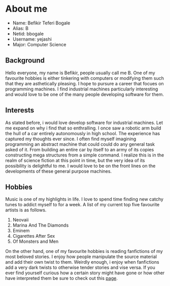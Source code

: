 # About me

* Name: Befikir Teferi Bogale
* Alias: B
* Netid: bbogale
* Username: yejashi
* Major: Computer Science

## Background
Hello everyone, my name is Befikir, people usually call me B. One of my favourite hobbies is either tinkering with computers
or modifying them such that they are asthetically pleasing. I hope to pursure a career that focues on programming machines.
I find industrial machines particularly interesting and would love to be one of the many people developing software for them.

## Interests
As stated before, i would love develop software for industrial machines. Let me expand on why i find that so enthralling.
I once saw a robotic arm build the hull of a car entirely autonomously in high school. The experience has captured my thoughts ever
since. I often find myself imagining programming an abstract machine that could could do any general task asked of it. From building an
entire car by itself to an army of its copies constructing mega structures from a simple command. I realize this is in the realm of science 
fiction at this point in time, but the very idea of its possibility is delightful to me. I would love to be on the front lines on the developments
of these general purpose machines.

## Hobbies
Music is one of my highlights in life. I love to spend time finding new catchy tunes to addict myself to for a week. A list of my current top five
favourite artists is as follows.

1. Neovaii
2. Marina And The Diamonds
3. Eminem
4. Cigarettes After Sex
5. Of Monsters and Men


On the other hand, one of my favourite hobbies is reading fanfictions of my most beloved stories. I enjoy how people manipulate
the source material and add their own twist to them. Weirdly enough, i enjoy when fanfictions add a very dark twists to otherwise
tender stories and vise versa. If you ever find yourself curious how a certain story might have gone or how other have interpreted them
be sure to check out this [page](https://www.fanfiction.net).



